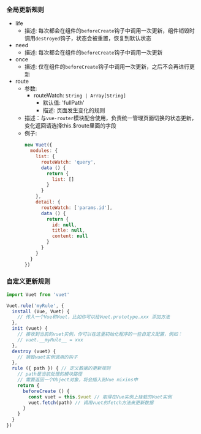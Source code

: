 ### 全局更新规则
- life
  - 描述: 每次都会在组件的`beforeCreate`钩子中调用一次更新，组件销毁时调用`destroyed`钩子，状态会被重置，恢复到默认状态
- need
  - 描述: 每次都会在组件的`beforeCreate`钩子中调用一次更新
- once
  - 描述: 仅在组件的`beforeCreate`钩子中调用一次更新，之后不会再进行更新
- route
  - 参数:
    - routeWatch: `String | Array[String]`
      - 默认值: 'fullPath'
      - 描述: 页面发生变化的规则
  - 描述：与`vue-router`模块配合使用，负责统一管理页面切换的状态更新，变化返回请选择this.$route里面的字段
  - 例子:
    ```javascript
    new Vuet({
      modules: {
        list: {
          routeWatch: 'query',
          data () {
            return {
              list: []
            }
          }
        },
        detail: {
          routeWatch: ['params.id'],
          data () {
            return {
              id: null,
              title: null,
              content: null
            }
          }
        }
      }
    })
    ```

### 自定义更新规则
```javascript
import Vuet from 'vuet'

Vuet.rule('myRule', {
  install (Vue, Vuet) {
    // 传入一个Vue和Vuet，比如你可以给Vuet.prototype.xxx 添加方法
  },
  init (vuet) {
    // 接收到当前的vuet实例，你可以在这里初始化程序的一些自定义配置，例如：
    // vuet.__myRule__ = xxx
  },
  destroy (vuet) {
    // 销毁vuet实例调用的钩子
  },
  rule ({ path }) { // 定义数据的更新规则
    // path是当前处理的模块路径
    // 需要返回一个Object对象，将会插入到Vue mixins中
    return {
      beforeCreate () {
        const vuet = this.$vuet // 取得在Vue实例上挂载的Vuet实例
        vuet.fetch(path) // 调用vuet的fetch方法来更新数据
      }
    }
  }
})

```